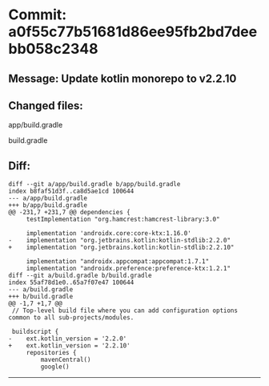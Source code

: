 # Commit: a0f55c77b51681d86ee95fb2bd7deebb058c2348
## Message: Update kotlin monorepo to v2.2.10
## Changed files:
app/build.gradle

build.gradle

## Diff:
```
diff --git a/app/build.gradle b/app/build.gradle
index b8faf51d3f..ca8d5ae1cd 100644
--- a/app/build.gradle
+++ b/app/build.gradle
@@ -231,7 +231,7 @@ dependencies {
     testImplementation "org.hamcrest:hamcrest-library:3.0"
 
     implementation 'androidx.core:core-ktx:1.16.0'
-    implementation "org.jetbrains.kotlin:kotlin-stdlib:2.2.0"
+    implementation "org.jetbrains.kotlin:kotlin-stdlib:2.2.10"
 
     implementation "androidx.appcompat:appcompat:1.7.1"
     implementation "androidx.preference:preference-ktx:1.2.1"
diff --git a/build.gradle b/build.gradle
index 55af78d1e0..65a7f07e47 100644
--- a/build.gradle
+++ b/build.gradle
@@ -1,7 +1,7 @@
 // Top-level build file where you can add configuration options common to all sub-projects/modules.
 
 buildscript {
-    ext.kotlin_version = '2.2.0'
+    ext.kotlin_version = '2.2.10'
     repositories {
         mavenCentral()
         google()
```
-----------------------------------
